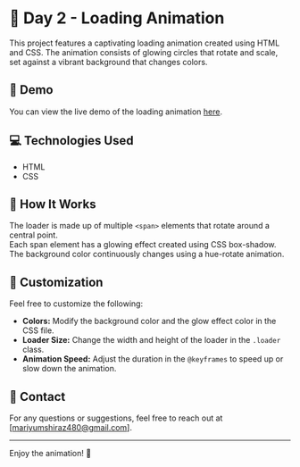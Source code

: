 # 🎉 Day 2 - Loading Animation

This project features a captivating loading animation created using HTML and CSS. The animation consists of glowing circles that rotate and scale, set against a vibrant background that changes colors.

## 🚀 Demo
You can view the live demo of the loading animation [here](your-hosting-link.com).

## 💻 Technologies Used
- HTML
- CSS

## 🎨 How It Works
The loader is made up of multiple `<span>` elements that rotate around a central point.  
Each span element has a glowing effect created using CSS box-shadow.  
The background color continuously changes using a hue-rotate animation.

## 📝 Customization
Feel free to customize the following:

- **Colors:** Modify the background color and the glow effect color in the CSS file.
- **Loader Size:** Change the width and height of the loader in the `.loader` class.
- **Animation Speed:** Adjust the duration in the `@keyframes` to speed up or slow down the animation.

## 📧 Contact
For any questions or suggestions, feel free to reach out at [mariyumshiraz480@gmail.com].

---

Enjoy the animation! 🎊
